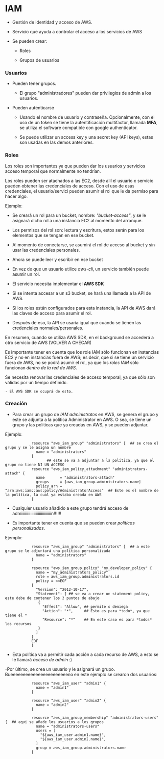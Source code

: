 #                IAM

- Gestión de identidad y acceso de AWS.

- Servicio que ayuda a controlar el acceso a los servicios de AWS

- Se pueden crear:

    - Roles

    - Grupos de usuarios

### Usuarios

- Pueden tener grupos. 

    - El grupo "administradores" pueden dar privilegios de admin a los usuarios.

- Pueden autenticarse

    - Usando el nombre de usuario y contraseña. Opcionalmente, con el uso de un token se tiene la autentificación multifactor, llamada **MFA**, se utiliza el software compatible con google authenticator.

    - Se puede utilizar un access key y una secret key (API keys), estas son usadas en las demos anteriores.

### Roles

Los roles son importantes ya que pueden dar los usuarios y servicios acceso temporal que normalmente no tendrían.

Los roles pueden ser atachados a las EC2, desde allí el usuario o servicio pueden obtener las credenciales de acceso. Con el uso de esas credenciales, el usuario/servici pueden asumir el rol que le da permiso para hacer algo. 

Ejemplo:

- Se creará un rol para un bucket, nombre: *"bucket-access"*, y se le asignará dicho rol a una instancia EC2 al momento del arranque.

- Los permisos del rol son: lectura y escritura, estos serán para los elementos que se tengan en ese bucket.

- Al momento de conectarse, se asumirá el rol de acceso al bucket y sin usar las credenciales personales.

- Ahora se puede leer y escribir en ese bucket

- En vez de que un usuario utilice *aws-cli*, un servicio también puede asumir un rol.

- El servicio necesita implementar el **AWS SDK**

- Si se intenta accesar a un s3 bucket, se hará una llamada a la API de AWS. 

- Si los roles están configurados para esta instancia, la API de AWS dará las claves de acceso para asumir el rol.

- Después de eso, la API se usaría igual que cuando se tienen las credenciales normales/personales. 

En resumen, cuando se utiliza  AWS SDK, en el background se accederá a otro servicio de AWS (VOLVER A CHECAR)

Es importante tener en cuenta que los role IAM sólo funcionan en instancias EC2 y no en instancias fuera de AWS; es decir, que si se tiene un servicio fuera de AWS, no se podrá asumir el rol, ya que los *roles IAM* sólo funcionan *dentro de la red de AWS*.

Se necesita renovar las credenciales de acceso temporal, ya que sólo son válidas por un tiempo definido. 

    - El AWS SDK se ocuprá de esto.

### Creación

- Para crear un grupo de *IAM administratos* en AWS, se genera el grupo y este se adjunta a la politica Administrator en AWS. O sea, se tiene un grupo y las politicas que ya creadas en AWS, y se pueden adjuntar.

Ejemplo:

                resource "aws_iam_group" "administrators" {  ## se crea el grupo y se le asigna un nombre
                  name = "administrators"
                }
                       ## este se va a adjuntar a la política, ya que el grupo no tiene NI UN ACCESO
                resource "aws_iam_policy_attachment" "administrators-attach" {
                  name       = "administrators-attach"
                  groups     = [aws_iam_group.administrators.name]
                  policy_arn = "arn:aws:iam::aws:policy/AdministratorAccess"  ## Este es el nombre de la política, la cual ya estaba creada en AWS
                }

- Cualquier usuario añadido a este grupo tendrá acceso de admiiiiiiiiiiiiiiiiiiiiiiiiiiiiin!!!!!!

- Es importante tener en cuenta que se pueden crear *políticas personalizadas*.

Ejemplo:

                resource "aws_iam_group" "administrators" {  ## a este grupo se le adjuntará una política personalizada
                  name = "administrators"
                }

                resource "aws_iam_group_policy" "my_developer_policy" {
                  name = "my_administrators_policy"
                  role = aws_iam_group.administrators.id
                  policy = <<EOF
                {
                  "Version": "2012-10-17",
                  "Statement": [ ## se va a crear un statement policy, este debe de contener los 3 puntos de abajo
                   {
                     "Effect": "Allow", ## permite o deniega
                     "Action": "*",     ## Esto es para *todo*, ya que tiene el *
                     "Resource": "*"    ## En este caso es para *todos* los recursos
                   }
                  ]
                }
                EOF
                }

- Esta política va a permitir cada acción a cada recurso de AWS, a esto se le llamará *acceso de admin* :)

-Por último, se crea un usuario y le asignará un grupo. Bueeeeeeeeeeeeeeeeeeeeeeeno en este ejemplo se crearon dos usuarios:

                resource "aws_iam_user" "admin1" {
                  name = "admin1"
                }

                resource "aws_iam_user" "admin2" {
                  name = "admin2"
                }

                resource "aws_iam_group_membership" "administrators-users" {  ## aqui se añade los usuarios a los grupos
                  name = "administrators-users"
                  users = [
                    "${aws_iam_user.admin1.name}",
                    "${aws_iam_user.admin2.name}",
                  ]
                  group = aws_iam_group.administrators.name
                }
